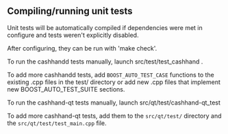 Compiling/running unit tests
------------------------------------

Unit tests will be automatically compiled if dependencies were met in configure
and tests weren't explicitly disabled.

After configuring, they can be run with 'make check'.

To run the cashhandd tests manually, launch src/test/test_cashhand .

To add more cashhandd tests, add `BOOST_AUTO_TEST_CASE` functions to the existing
.cpp files in the test/ directory or add new .cpp files that
implement new BOOST_AUTO_TEST_SUITE sections.

To run the cashhand-qt tests manually, launch src/qt/test/cashhand-qt_test

To add more cashhand-qt tests, add them to the `src/qt/test/` directory and
the `src/qt/test/test_main.cpp` file.
